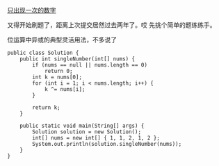 [只出现一次的数字](https://leetcode-cn.com/problems/single-number/)

又得开始刷题了，距离上次提交居然过去两年了。哎
先挑个简单的题练练手。

位运算中异或的典型灵活用法，不多说了

```
public class Solution {
    public int singleNumber(int[] nums) {
        if (nums == null || nums.length == 0)
            return 0;
        int k = nums[0];
        for (int i = 1; i < nums.length; i++) {
            k ^= nums[i];
        }

        return k;
    }

    public static void main(String[] args) {
        Solution solution = new Solution();
        int[] nums = new int[] { 1, 1, 2, 1, 2 };
        System.out.println(solution.singleNumber(nums));
    }
}

```